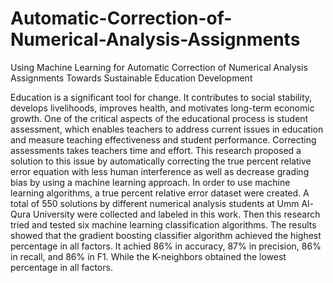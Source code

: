 # Automatic-Correction-of-Numerical-Analysis-Assignments
Using Machine Learning for Automatic Correction of Numerical Analysis Assignments Towards Sustainable Education Development

Education is a significant tool for change. It contributes to social stability, develops livelihoods, improves health, and motivates long-term economic growth. One of the critical aspects of the educational process is student assessment, which enables teachers to address current issues in education and measure teaching effectiveness and student performance. Correcting assessments takes teachers time and effort. This research proposed a solution to this issue by automatically correcting the true percent relative error equation with less human interference as well as decrease grading bias by using a machine learning approach. In order to use machine learning algorithms, a true percent relative error dataset were created. A total of 550 solutions by different numerical analysis students at Umm Al-Qura University were collected and labeled in this work. Then this research tried and tested six machine learning classification algorithms. The results showed that the gradient boosting classifier algorithm achieved the highest percentage in all factors.  It achied 86% in accuracy, 87% in precision, 86% in recall, and 86% in F1. While the K-neighbors obtained the lowest percentage in all factors. 
